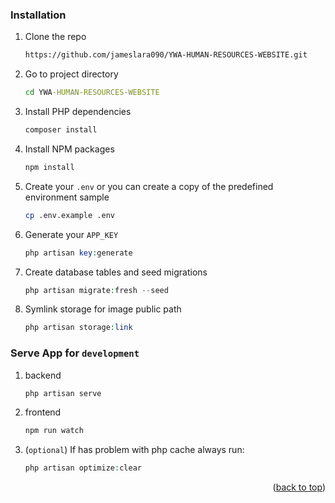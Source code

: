 ### Installation

1. Clone the repo
   ```sh
   https://github.com/jameslara090/YWA-HUMAN-RESOURCES-WEBSITE.git
   ```
2. Go to project directory
   ```cmd
   cd YWA-HUMAN-RESOURCES-WEBSITE
   ```
3. Install PHP dependencies
   ```sh
   composer install
   ```
4. Install NPM packages
   ```sh
   npm install
   ```
5. Create your `.env` or you can create a copy of the predefined environment sample
   ```sh
   cp .env.example .env
   ```
6. Generate your `APP_KEY`
   ```php
   php artisan key:generate
   ```
7. Create database tables and seed migrations
   ```php
   php artisan migrate:fresh --seed
   ```
8. Symlink storage for image public path
   ```php
   php artisan storage:link
   ```
   
### Serve App for `development`

1. backend
   ```php
   php artisan serve
   ```
2. frontend
   ```sh
   npm run watch
   ```
3. (`optional`) If has problem with php cache always run:
   ```php
   php artisan optimize:clear
   ```
   
<p align="right">(<a href="#top">back to top</a>)</p>
